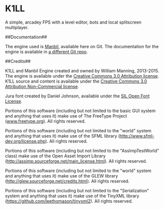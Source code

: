 K1LL
======

A simple, arcadey FPS with a level editor, bots and local splitscreen multiplayer.


##Documentation##

The engine used is [Manbil](https://github.com/heyx3/Manbil), available here on Git. The documentation for the engine is available in [a different Git repo](https://github.com/heyx3/ManbilDocumentation).

##Credits##

K1LL and Manbil Engine created and owned by William Manning, 2013-2015.
The engine is available under the [Creative Commons 3.0 Attribution license](https://creativecommons.org/licenses/by/3.0/us/).
K1LL source and content is available under the [Creative Commons 3.0 Attribution Non-Commercial license](https://creativecommons.org/licenses/by-nc/3.0/).

Jura font created by Daniel Johnson, available under the [SIL Open Font License](http://scripts.sil.org/cms/scripts/page.php?site_id=nrsi&id=OFL).

Portions of this software (including but not limited to the basic GUI system and anything that uses it) make use of The FreeType Project (www.freetype.org). All rights reserved.
    
Portions of this software (including but not limited to the "world" system and anything that uses it) make use of the SFML library (http://www.sfml-dev.org/license.php). All rights reserved.

Portions of this software (including but not limited to the "AssImpTestWorld" class) make use of the Open Asset Import Library (http://assimp.sourceforge.net/main_license.html).  All rights reserved.

Portions of this software (including but not limited to the "world" system and anything that uses it) make use of the GLEW library (http://glew.sourceforge.net/credits.html). All rights reserved.

Portions of this software (including but not limited to the "Serialization" system and anything that uses it) make use of the TinyXML library (https://github.com/leethomason/tinyxml2). All rights reserved.
